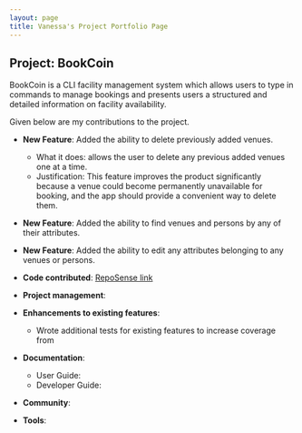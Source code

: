 ```yaml
---
layout: page
title: Vanessa's Project Portfolio Page
---
```


## Project: BookCoin

BookCoin is a CLI facility management system which allows users to type in commands to manage bookings and presents users a structured and detailed information on facility availability.

Given below are my contributions to the project.

* **New Feature**: Added the ability to delete previously added venues.
    * What it does: allows the user to delete any previous added venues one at a time. 
    * Justification: This feature improves the product significantly because a venue could become permanently unavailable for booking, and the app should provide a convenient way to delete them.

* **New Feature**: Added the ability to find venues and persons by any of their attributes.

* **New Feature**: Added the ability to edit any attributes belonging to any venues or persons.

* **Code contributed**: [RepoSense link]()

* **Project management**:

* **Enhancements to existing features**:
    * Wrote additional tests for existing features to increase coverage from 

* **Documentation**:
    * User Guide:
    * Developer Guide:

* **Community**:

* **Tools**:

